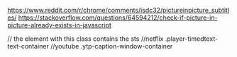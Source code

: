 https://www.reddit.com/r/chrome/comments/isdc32/pictureinpicture_subtitles/
https://stackoverflow.com/questions/64594212/check-if-picture-in-picture-already-exists-in-javascript



// the element with this class contains the sts
//netflix
.player-timedtext-text-container
//youtube
.ytp-caption-window-container
